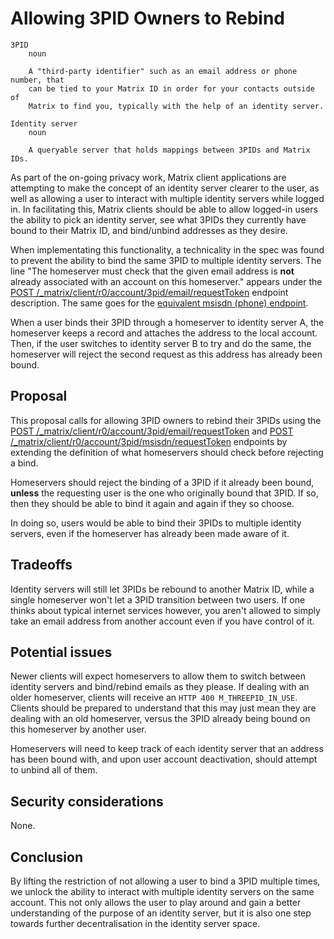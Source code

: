 # Allowing 3PID Owners to Rebind

```
3PID
    noun

    A "third-party identifier" such as an email address or phone number, that
    can be tied to your Matrix ID in order for your contacts outside of
    Matrix to find you, typically with the help of an identity server.

Identity server
    noun

    A queryable server that holds mappings between 3PIDs and Matrix IDs.
```

As part of the on-going privacy work, Matrix client applications are
attempting to make the concept of an identity server clearer to the user, as
well as allowing a user to interact with multiple identity servers while
logged in. In facilitating this, Matrix clients should be able to allow
logged-in users the ability to pick an identity server, see what 3PIDs they
currently have bound to their Matrix ID, and bind/unbind addresses as they
desire.

When implementating this functionality, a technicality in the spec was found
to prevent the ability to bind the same 3PID to multiple identity servers.
The line "The homeserver must check that the given email address is **not**
already associated with an account on this homeserver." appears under the
[POST
/_matrix/client/r0/account/3pid/email/requestToken](https://matrix.org/docs/spec/client_server/r0.5.0#post-matrix-client-r0-account-3pid-email-requesttoken)
endpoint description. The same goes for the [equivalent msisdn (phone)
endpoint](https://matrix.org/docs/spec/client_server/r0.5.0#post-matrix-client-r0-account-3pid-msisdn-requesttoken).

When a user binds their 3PID through a homeserver to identity server A, the
homeserver keeps a record and attaches the address to the local account.
Then, if the user switches to identity server B to try and do the same, the
homeserver will reject the second request as this address has already been
bound.

## Proposal

This proposal calls for allowing 3PID owners to rebind their 3PIDs using the
[POST
/_matrix/client/r0/account/3pid/email/requestToken](https://matrix.org/docs/spec/client_server/r0.5.0#post-matrix-client-r0-account-3pid-email-requesttoken) and [POST
/_matrix/client/r0/account/3pid/msisdn/requestToken](https://matrix.org/docs/spec/client_server/r0.5.0#post-matrix-client-r0-account-3pid-msisdn-requesttoken)
endpoints by extending the definition of what homeservers should check before
rejecting a bind.

Homeservers should reject the binding of a 3PID if it already been bound,
**unless** the requesting user is the one who originally bound that 3PID. If
so, then they should be able to bind it again and again if they so choose.

In doing so, users would be able to bind their 3PIDs to multiple identity
servers, even if the homeserver has already been made aware of it.

## Tradeoffs

Identity servers will still let 3PIDs be rebound to another Matrix ID, while
a single homeserver won't let a 3PID transition between two users. If one
thinks about typical internet services however, you aren't allowed to simply
take an email address from another account even if you have control of it.

## Potential issues

Newer clients will expect homeservers to allow them to switch between
identity servers and bind/rebind emails as they please. If dealing with an
older homeserver, clients will receive an `HTTP 400 M_THREEPID_IN_USE`.
Clients should be prepared to understand that this may just mean they are
dealing with an old homeserver, versus the 3PID already being bound on this
homeserver by another user.

Homeservers will need to keep track of each identity server that an address
has been bound with, and upon user account deactivation, should attempt to
unbind all of them.

## Security considerations

None.

## Conclusion

By lifting the restriction of not allowing a user to bind a 3PID multiple
times, we unlock the ability to interact with multiple identity servers on
the same account. This not only allows the user to play around and gain a
better understanding of the purpose of an identity server, but it is also one
step towards further decentralisation in the identity server space.
